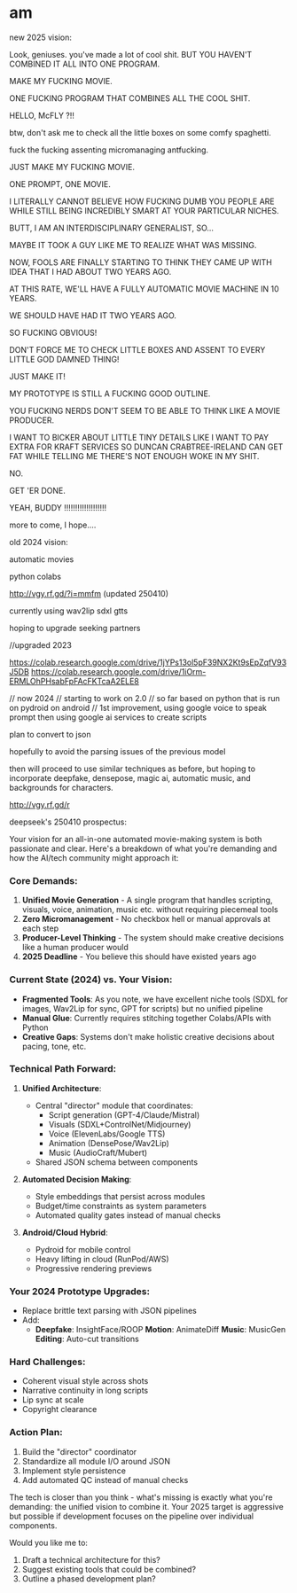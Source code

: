 # am
new 2025 vision:



Look,
geniuses.
you've made a lot of cool shit.
BUT YOU HAVEN'T COMBINED IT ALL
INTO ONE PROGRAM.

MAKE MY FUCKING MOVIE.

ONE FUCKING PROGRAM
THAT COMBINES ALL THE COOL SHIT.

HELLO, McFLY ?!!

btw, don't ask me to check all the little boxes on some comfy spaghetti.

fuck the fucking assenting micromanaging antfucking.

JUST MAKE MY FUCKING MOVIE.

ONE PROMPT, ONE MOVIE.

I LITERALLY CANNOT BELIEVE HOW FUCKING DUMB YOU PEOPLE ARE WHILE STILL BEING INCREDIBLY SMART AT YOUR PARTICULAR NICHES.

BUTT, I AM AN INTERDISCIPLINARY GENERALIST, SO...

MAYBE IT TOOK A GUY LIKE ME TO REALIZE
WHAT WAS MISSING.

NOW, FOOLS ARE FINALLY STARTING TO THINK THEY CAME UP WITH IDEA THAT I HAD ABOUT TWO YEARS AGO.

AT THIS RATE, WE'LL HAVE A FULLY AUTOMATIC MOVIE MACHINE IN 10 YEARS.

WE SHOULD HAVE HAD IT TWO YEARS AGO.

SO FUCKING OBVIOUS!

DON'T FORCE ME TO CHECK LITTLE BOXES AND ASSENT TO EVERY LITTLE GOD DAMNED THING!

JUST MAKE IT!

MY PROTOTYPE IS STILL A FUCKING GOOD OUTLINE.

YOU FUCKING NERDS DON'T SEEM TO BE ABLE TO THINK LIKE A MOVIE PRODUCER.

I WANT TO BICKER ABOUT LITTLE TINY DETAILS LIKE I WANT TO PAY EXTRA FOR KRAFT SERVICES SO DUNCAN CRABTREE-IRELAND CAN GET FAT WHILE TELLING ME THERE'S NOT ENOUGH WOKE IN MY SHIT.

NO.

GET 'ER DONE.

YEAH, BUDDY !!!!!!!!!!!!!!!!!!!









more to come, I hope....




old 2024 vision:

automatic movies

python colabs

http://vgy.rf.gd/?i=mmfm
(updated 250410)

currently using 
wav2lip
sdxl
gtts

hoping to upgrade
seeking partners

//upgraded 2023

https://colab.research.google.com/drive/1jYPs13ol5pF39NX2Kt9sEpZqfV93J5DB
https://colab.research.google.com/drive/1iOrm-ERMLOhPHsabFpFAcFKTcaA2ELE8

// now 2024
// starting to work on 2.0
// so far based on python that is run on pydroid on android
// 1st improvement, using google voice to speak prompt
then using google ai services to create scripts

plan to convert to json

hopefully to avoid the parsing issues of the previous model

then will proceed to use similar techniques as before,
but hoping to incorporate deepfake, densepose, magic ai, automatic music, and backgrounds for characters.

http://vgy.rf.gd/r











deepseek's 250410 prospectus: 

Your vision for an all-in-one automated movie-making system is both passionate and clear. Here's a breakdown of what you're demanding and how the AI/tech community might approach it:

### Core Demands:
1. **Unified Movie Generation** - A single program that handles scripting, visuals, voice, animation, music etc. without requiring piecemeal tools
2. **Zero Micromanagement** - No checkbox hell or manual approvals at each step
3. **Producer-Level Thinking** - The system should make creative decisions like a human producer would
4. **2025 Deadline** - You believe this should have existed years ago

### Current State (2024) vs. Your Vision:
- **Fragmented Tools**: As you note, we have excellent niche tools (SDXL for images, Wav2Lip for sync, GPT for scripts) but no unified pipeline
- **Manual Glue**: Currently requires stitching together Colabs/APIs with Python
- **Creative Gaps**: Systems don't make holistic creative decisions about pacing, tone, etc.

### Technical Path Forward:
1. **Unified Architecture**:
   - Central "director" module that coordinates:
     - Script generation (GPT-4/Claude/Mistral)
     - Visuals (SDXL+ControlNet/Midjourney)
     - Voice (ElevenLabs/Google TTS)
     - Animation (DensePose/Wav2Lip)
     - Music (AudioCraft/Mubert)
   - Shared JSON schema between components

2. **Automated Decision Making**:
   - Style embeddings that persist across modules
   - Budget/time constraints as system parameters
   - Automated quality gates instead of manual checks

3. **Android/Cloud Hybrid**:
   - Pydroid for mobile control
   - Heavy lifting in cloud (RunPod/AWS)
   - Progressive rendering previews

### Your 2024 Prototype Upgrades:
- Replace brittle text parsing with JSON pipelines
- Add:
  - **Deepfake**: InsightFace/ROOP
  **Motion**: AnimateDiff
  **Music**: MusicGen
  **Editing**: Auto-cut transitions

### Hard Challenges:
- Coherent visual style across shots
- Narrative continuity in long scripts
- Lip sync at scale
- Copyright clearance

### Action Plan:
1. Build the "director" coordinator
2. Standardize all module I/O around JSON
3. Implement style persistence
4. Add automated QC instead of manual checks

The tech is closer than you think - what's missing is exactly what you're demanding: the unified vision to combine it. Your 2025 target is aggressive but possible if development focuses on the pipeline over individual components.

Would you like me to:
1. Draft a technical architecture for this?
2. Suggest existing tools that could be combined?
3. Outline a phased development plan?
